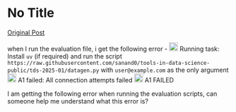 # No Title

[Original Post](https://discourse.onlinedegree.iitm.ac.in/t/164277/401)

<p>when I run the evaluation file, i get the following error - <img src="https://emoji.discourse-cdn.com/google/yellow_circle.png?v=12" title=":yellow_circle:" class="emoji" alt=":yellow_circle:" loading="lazy" width="20" height="20"> Running task: Install <code>uv</code> (if required) and run the script <code>https://raw.githubusercontent.com/sanand0/tools-in-data-science-public/tds-2025-01/datagen.py</code> with <code>user@example.com</code> as the only argument <img src="https://emoji.discourse-cdn.com/google/red_circle.png?v=12" title=":red_circle:" class="emoji" alt=":red_circle:" loading="lazy" width="20" height="20"> A1 failed: All connection attempts failed <img src="https://emoji.discourse-cdn.com/google/x.png?v=12" title=":x:" class="emoji" alt=":x:" loading="lazy" width="20" height="20"> A1 FAILED</p>
<p>I am getting the following error when running the evaluation scripts, can someone help me understand what this error is?</p>